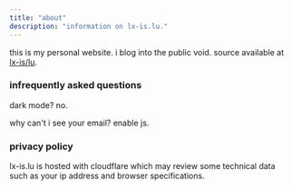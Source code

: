 ```yaml
---
title: "about"
description: "information on lx-is.lu."
---
```


this is my personal website. i blog into the public void. source available at [lx-is/lu](https://github.com/lx-is/lu).

### infrequently asked questions

dark mode? no.

why can't i see your email? enable js.

### privacy policy

lx-is.lu is hosted with cloudflare which may review some technical data such as your ip address and browser specifications.